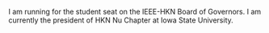 I am running for the student seat on the IEEE-HKN Board of Governors. I am currently the president of HKN Nu Chapter at Iowa State University.